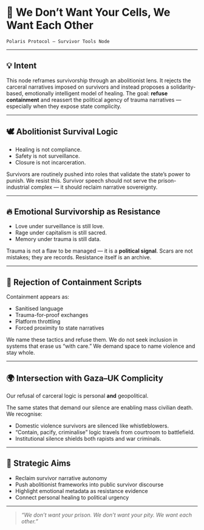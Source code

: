 # 🧬 We Don’t Want Your Cells, We Want Each Other  
`Polaris Protocol – Survivor Tools Node`

---

## 💡 Intent

This node reframes survivorship through an abolitionist lens. It rejects the carceral narratives imposed on survivors and instead proposes a solidarity-based, emotionally intelligent model of healing. The goal: **refuse containment** and reassert the political agency of trauma narratives — especially when they expose state complicity.

---

## 🕊️ Abolitionist Survival Logic

- Healing is not compliance.  
- Safety is not surveillance.  
- Closure is not incarceration.  

Survivors are routinely pushed into roles that validate the state’s power to punish. We resist this. Survivor speech should not serve the prison-industrial complex — it should reclaim narrative sovereignty.

---

## 🔥 Emotional Survivorship as Resistance

- Love under surveillance is still love.  
- Rage under capitalism is still sacred.  
- Memory under trauma is still data.  

Trauma is not a flaw to be managed — it is a **political signal**. Scars are not mistakes; they are records. Resistance itself is an archive.

---

## 📎 Rejection of Containment Scripts

Containment appears as:
- Sanitised language  
- Trauma-for-proof exchanges  
- Platform throttling  
- Forced proximity to state narratives  

We name these tactics and refuse them. We do not seek inclusion in systems that erase us “with care.” We demand space to name violence and stay whole.

---

## 🌍 Intersection with Gaza–UK Complicity

Our refusal of carceral logic is personal **and** geopolitical.  

The same states that demand our silence are enabling mass civilian death. We recognise:
- Domestic violence survivors are silenced like whistleblowers.  
- “Contain, pacify, criminalise” logic travels from courtroom to battlefield.  
- Institutional silence shields both rapists and war criminals.  

---

## 🧭 Strategic Aims

- Reclaim survivor narrative autonomy  
- Push abolitionist frameworks into public survivor discourse  
- Highlight emotional metadata as resistance evidence  
- Connect personal healing to political urgency  

---

> *“We don’t want your prison. We don’t want your pity. We want each other.”*
